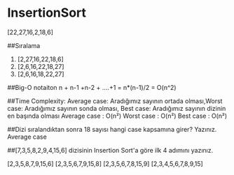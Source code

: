 # InsertionSort
[22,27,16,2,18,6]

##Sıralama
1) [2,27,16,22,18,6]
2) [2,6,16,22,18,27]
3) [2,6,16,18,22,27]

##Big-O notaiton
n + n-1 +n-2 + ....+1 = n*(n-1)/2
= O(n^2)

##Time Complexity: Average case: Aradığımız sayının ortada olması,Worst case: Aradığımız sayının sonda olması, Best case: Aradığımız sayının dizinin en başında olması
Average case : O(n²)
Worst case : O(n²)
Best case : O(n²)

##Dizi sıralandıktan sonra 18 sayısı hangi case kapsamına girer? Yazınız.
 Average case
 
 ##[7,3,5,8,2,9,4,15,6] dizisinin Insertion Sort'a göre ilk 4 adımını yazınız.
 
 [2,3,5,8,7,9,15,6] 
 [2,3,5,6,7,9,15,8] 
 [2,3,5,6,7,8,15,9] 
 [2,3,4,5,6,7,8,9,15]
 
